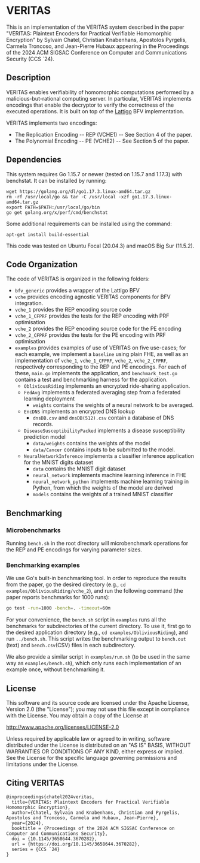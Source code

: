 # VERITAS
This is an implementation of the VERITAS system described in the paper "VERITAS: Plaintext Encoders for Practical Verifiable Homomorphic Encryption" by Sylvain Chatel, Christian Knabenhans, Apostolos Pyrgelis, Carmela Troncoso, and Jean-Pierre Hubaux appearing in the Proceedings of the 2024 ACM SIGSAC Conference on Computer and Communications Security (CCS `24).  

## Description

VERITAS enables verifiability of homomorphic computations performed by a malicious-but-rational computing server. In particular, VERITAS implements encodings that enable the decryptor to verify the correctness of the executed operations. It is built on top of the [Lattigo](https://github.com/ldsec/lattigo/) BFV implementation.

VERITAS implements two encodings: 
- The Replication Encoding -- REP (VCHE1) -- See Section 4 of the paper.
- The Polynomial Encoding -- PE (VCHE2) -- See Section 5 of the paper.

## Dependencies
This system requires Go 1.15.7 or newer (tested on 1.15.7 and 1.17.3) with benchstat. It can be installed by running:
```
wget https://golang.org/dl/go1.17.3.linux-amd64.tar.gz
rm -rf /usr/local/go && tar -C /usr/local -xzf go1.17.3.linux-amd64.tar.gz
export PATH=$PATH:/usr/local/go/bin
go get golang.org/x/perf/cmd/benchstat
```
Some additional requirements can be installed using the command:
```
apt-get install build-essential
```

This code was tested on Ubuntu Focal (20.04.3) and macOS Big Sur (11.5.2).  

## Code Organization

The code of VERITAS is organized in the following folders:

- `bfv_generic` provides a wrapper of the Lattigo BFV
- `vche` provides encoding agnostic VERITAS components for BFV integration.  
- `vche_1` provides the REP encoding source code
- `vche_1_CFPRF` provides the tests for the REP encoding with PRF optimisation 
- `vche_2` provides the REP encoding source code for the PE encoding 
- `vche_2_CFPRF` provides the tests for the PE encoding with PRF optimisation
- `examples` provides examples of use of VERITAS on five use-cases; for each example, we implement a `baseline` using plain FHE, as well as an implementation of `vche_1`, `vche_1_CFPRF`, `vche_2`, `vche_2_CFPRF`, respectively corresponding to the REP and PE encodings. For each of these, `main.go` implements the application, and `benchmark_test.go` contains a test and benchmarking harness for the application. 
  - `ObliviousRiding` implements an encrypted ride-sharing application. 
  - `FedAvg` implements a federated averaging step from a federated learning deployment
    - `weights` contains the weights of a neural network to be averaged.
  - `EncDNS` implements an encrypted DNS lookup
    - `dnsDB.csv` and `dnsDB(512).csv` contain a database of DNS records.
  - `DiseaseSusceptibilityPacked` implements a disease susceptibility prediction model
    - `data/weights` contains the weights of the model
    - `data/Cancer` contains inputs to be submitted to the model.
  - `NeuralNetworkInference` implements a classifier inference application for the MNIST digits dataset
    - `data` contains the MNIST digit dataset 
    - `neural_network` implements machine learning inference in FHE
    - `neural_network_python` implements machine learning training in Python, from which the weights of the model are derived
    - `models` contains the weights of a trained MNIST classifier

## Benchmarking

### Microbenchmarks
Running `bench.sh` in the root directory will microbenchmark operations for the REP and PE encodings for varying parameter sizes. 

### Benchmarking examples
We use Go's built-in benchmarking tool. In order to reproduce the results from the paper, go the desired directory (e.g., `cd examples/ObliviousRiding/vche_2`), and run the following command (the paper reports benchmarks for 1000 runs):
```sh
go test -run=1000 -bench=. -timeout=60m
```

For your convenience, the `bench.sh` script in `examples` runs all the benchmarks for subdirectories of the current directory. To use it, first go to the desired application directory (e.g., `cd examples/ObliviousRiding`), and run `../bench.sh`. 
This script writes the benchmarking output to `bench.out` (text) and `bench.csv`(CSV) files in each subdirectory. 

We also provide a similar script in `examples/run.sh` (to be used in the same way as `examples/bench.sh`), which only runs each implementation of an example once, without benchmarking it. 

## License
This software and its source code are licensed under the Apache License, Version 2.0 (the "License"); you may not use this file except in compliance with the License.
You may obtain a copy of the License at

   http://www.apache.org/licenses/LICENSE-2.0

Unless required by applicable law or agreed to in writing, software distributed under the License is distributed on an "AS IS" BASIS, WITHOUT WARRANTIES OR CONDITIONS OF ANY KIND, either express or implied. See the License for the specific language governing permissions and limitations under the License.

## Citing VERITAS
```
@inproceedings{chatel2024veritas,
  title={VERITAS: Plaintext Encoders for Practical Verifiable Homomorphic Encryption},
  author={Chatel, Sylvain and Knabenhans, Christian and Pyrgelis, Apostolos and Troncoso, Carmela and Hubaux, Jean-Pierre},
  year={2024},
  booktitle = {Proceedings of the 2024 ACM SIGSAC Conference on Computer and Communications Security},
  doi = {10.1145/3658644.3670282},
  url = {https://doi.org/10.1145/3658644.3670282},
  series = {CCS `24}
}
```
